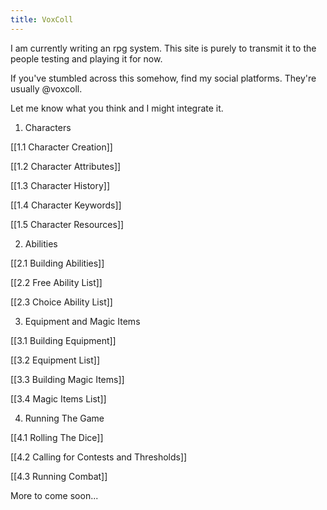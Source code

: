 ```yaml
---
title: VoxColl
---
```


I am currently writing an rpg system. This site is purely to transmit it to the people testing and playing it for now. 

If you've stumbled across this somehow, find my social platforms. They're usually @voxcoll.

Let me know what you think and I might integrate it.

1. Characters

[[1.1 Character Creation]]

[[1.2 Character Attributes]]

[[1.3 Character History]]

[[1.4 Character Keywords]]

[[1.5 Character Resources]]

2. Abilities

[[2.1 Building Abilities]]

[[2.2 Free Ability List]]

[[2.3 Choice Ability List]]

3. Equipment and Magic Items

[[3.1 Building Equipment]]

[[3.2 Equipment List]]

[[3.3 Building Magic Items]]

[[3.4 Magic Items List]]

4. Running The Game

[[4.1 Rolling The Dice]]

[[4.2 Calling for Contests and Thresholds]]

[[4.3 Running Combat]]


More to come soon...